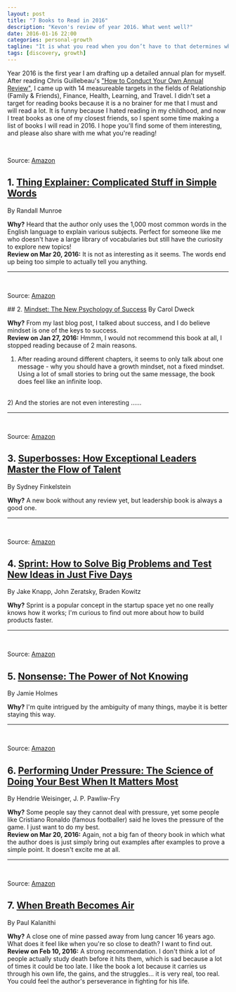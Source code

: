 ```yaml
---
layout: post
title: "7 Books to Read in 2016"
description: "Kevon's review of year 2016. What went well?"
date: 2016-01-16 22:00
categories: personal-growth
tagline: "It is what you read when you don’t have to that determines what you will be when you can’t help it. –Oscar Wilde"
tags: [discovery, growth]
---
```


Year 2016 is the first year I am drafting up a detailed annual plan for myself. After reading Chris Guillebeau's <a href="http://chrisguillebeau.com/how-to-conduct-your-own-annual-review/" target="_blank">"How to Conduct Your Own Annual Review"</a>, I came up with 14 measureable targets in the fields of Relationship (Family & Friends), Finance, Health, Learning, and Travel. I didn't set a target for reading books because it is a no brainer for me that I must and will read a lot. It is funny because I hated reading in my childhood, and now I treat books as one of my closest friends, so I spent some time making a list of books I will read in 2016. I hope you'll find some of them interesting, and please also share with me what you're reading!
<br>
<br>

<img src="{{site.baseurl}}/assets/images/posts/book-thing-explainer.jpg" alt="" class="small">
<p class="img-source">Source: <a href="http://www.amazon.com/gp/product/0544668251/ref=as_li_tl?ie=UTF8&camp=1789&creative=9325&creativeASIN=0544668251&linkCode=as2&tag=kevon-20&linkId=VLZSCIP7ABPLTSYL" taret="_blank">Amazon</a></p>

## 1. <a href="http://www.amazon.com/gp/product/0544668251/ref=as_li_tl?ie=UTF8&camp=1789&creative=9325&creativeASIN=0544668251&linkCode=as2&tag=kevon-20&linkId=VLZSCIP7ABPLTSYL" target="_blank">Thing Explainer: Complicated Stuff in Simple Words</a>
By Randall Munroe

<strong>Why?</strong> Heard that the author only uses the 1,000 most common words in the English language to explain various subjects. Perfect for someone like me who doesn't have a large library of vocabularies but still have the curiosity to explore new topics!
<br>
<strong>Review on Mar 20, 2016:</strong> It is not as interesting as it seems. The words end up being too simple to actually tell you anything.
<hr>
<br>
<img src="{{site.baseurl}}/assets/images/posts/book-mindset.jpg" alt="" class="small">
<p class="img-source">Source: <a href="http://www.amazon.com/gp/product/0345472322/ref=as_li_tl?ie=UTF8&camp=1789&creative=9325&creativeASIN=0345472322&linkCode=as2&tag=kevon-20&linkId=ZTVB2LAVXAJUM52A" taret="_blank">Amazon</a></p>
## 2. <a href="http://www.amazon.com/gp/product/0345472322/ref=as_li_tl?ie=UTF8&camp=1789&creative=9325&creativeASIN=0345472322&linkCode=as2&tag=kevon-20&linkId=ZTVB2LAVXAJUM52A" target="_blank">Mindset: The New Psychology of Success</a>
By Carol Dweck

<strong>Why?</strong> From my last blog post, I talked about success, and I do believe mindset is one of the keys to success.
<br>
<strong>Review on Jan 27, 2016:</strong> Hmmm, I would not recommend this book at all, I stopped reading because of 2 main reasons.
<br>
1) After reading around different chapters, it seems to only talk about one message - why you should have a growth mindset, not a fixed mindset. Using a lot of small stories to bring out the same message, the book does feel like an infinite loop.
<br>
2) And the stories are not even interesting ......
<hr>
<br>
<img src="{{site.baseurl}}/assets/images/posts/book-superbosses.jpg" alt="" class="small">
<p class="img-source">Source: <a href="http://www.amazon.com/gp/product/1591847834/ref=as_li_tl?ie=UTF8&camp=1789&creative=9325&creativeASIN=1591847834&linkCode=as2&tag=kevon-20&linkId=WBJFFD6AQ3YIYZZ2" taret="_blank">Amazon</a></p>

## 3. <a href="http://www.amazon.com/gp/product/1591847834/ref=as_li_tl?ie=UTF8&camp=1789&creative=9325&creativeASIN=1591847834&linkCode=as2&tag=kevon-20&linkId=WBJFFD6AQ3YIYZZ2" target="_blank">Superbosses: How Exceptional Leaders Master the Flow of Talent</a>
By Sydney Finkelstein

<strong>Why?</strong> A new book without any review yet, but leadership book is always a good one.
<hr>
<br>
<img src="{{site.baseurl}}/assets/images/posts/book-sprint.jpg" alt="" class="small">
<p class="img-source">Source: <a href="http://www.amazon.com/gp/product/150112174X/ref=as_li_tl?ie=UTF8&camp=1789&creative=9325&creativeASIN=150112174X&linkCode=as2&tag=kevon-20&linkId=VQ24CITNGPPTNBPG" taret="_blank">Amazon</a></p>

## 4. <a href="http://www.amazon.com/gp/product/150112174X/ref=as_li_tl?ie=UTF8&camp=1789&creative=9325&creativeASIN=150112174X&linkCode=as2&tag=kevon-20&linkId=VQ24CITNGPPTNBPG" target="_blank">Sprint: How to Solve Big Problems and Test New Ideas in Just Five Days</a>
By Jake Knapp, John Zeratsky, Braden Kowitz

<strong>Why?</strong> Sprint is a popular concept in the startup space yet no one really knows how it works; I'm curious to find out more about how to build products faster.
<hr>
<br>
<img src="{{site.baseurl}}/assets/images/posts/book-nonsense.jpg" alt="" class="small">
<p class="img-source">Source: <a href="http://www.amazon.com/gp/product/0385348371/ref=as_li_tl?ie=UTF8&camp=1789&creative=9325&creativeASIN=0385348371&linkCode=as2&tag=kevon-20&linkId=MMR3KE4WHULND2ZB" taret="_blank">Amazon</a></p>

## 5. <a href="http://www.amazon.com/gp/product/0385348371/ref=as_li_tl?ie=UTF8&camp=1789&creative=9325&creativeASIN=0385348371&linkCode=as2&tag=kevon-20&linkId=MMR3KE4WHULND2ZB" target="_blank">Nonsense: The Power of Not Knowing</a>
By Jamie Holmes

<strong>Why?</strong> I'm quite intrigued by the ambiguity of many things, maybe it is better staying this way.
<hr>
<br>
<img src="{{site.baseurl}}/assets/images/posts/book-perform-under-pressure.jpg" alt="" class="small">
<p class="img-source">Source: <a href="http://www.amazon.com/gp/product/0804136726/ref=as_li_tl?ie=UTF8&camp=1789&creative=9325&creativeASIN=0804136726&linkCode=as2&tag=kevon-20&linkId=D5EGHPGLDBE2OKB6" taret="_blank">Amazon</a></p>

## 6. <a href="http://www.amazon.com/gp/product/0804136726/ref=as_li_tl?ie=UTF8&camp=1789&creative=9325&creativeASIN=0804136726&linkCode=as2&tag=kevon-20&linkId=D5EGHPGLDBE2OKB6" target="_blank">Performing Under Pressure: The Science of Doing Your Best When It Matters Most</a>
By Hendrie Weisinger, J. P. Pawliw-Fry

<strong>Why?</strong> Some people say they cannot deal with pressure, yet some people like Cristiano Ronaldo (famous footballer) said he loves the pressure of the game. I just want to do my best.
<br>
<strong>Review on Mar 20, 2016:</strong> Again, not a big fan of theory book in which what the author does is just simply bring out examples after examples to prove a simple point. It doesn't excite me at all.
<hr>
<br>
<img src="{{site.baseurl}}/assets/images/posts/book-when-breathe-becomes-air.jpg" alt="" class="small">
<p class="img-source">Source: <a href="http://www.amazon.com/gp/product/081298840X/ref=as_li_tl?ie=UTF8&camp=1789&creative=9325&creativeASIN=081298840X&linkCode=as2&tag=kevon-20&linkId=JCRYFNTLDUJ5UBDX" taret="_blank">Amazon</a></p>

## 7. <a href="http://www.amazon.com/gp/product/081298840X/ref=as_li_tl?ie=UTF8&camp=1789&creative=9325&creativeASIN=081298840X&linkCode=as2&tag=kevon-20&linkId=JCRYFNTLDUJ5UBDX" target="_blank">When Breath Becomes Air</a>
By Paul Kalanithi

<strong>Why?</strong> A close one of mine passed away from lung cancer 16 years ago. What does it feel like when you're so close to death? I want to find out.
<br>
<strong>Review on Feb 10, 2016:</strong> A strong recommendation. I don't think a lot of people actually study death before it hits them, which is sad because a lot of times it could be too late. I like the book a lot because it carries us through his own life, the gains, and the struggles... it is very real, too real. You could feel the author's perseverance in fighting for his life.


